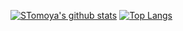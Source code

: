 [![STomoya's github stats](https://github-readme-stats.vercel.app/api?username=STomoya&show_icons=true)](https://github.com/anuraghazra/github-readme-stats)
[![Top Langs](https://github-readme-stats.vercel.app/api/top-langs/?username=STomoya&hide=Jupyter)](https://github.com/anuraghazra/github-readme-stats)
